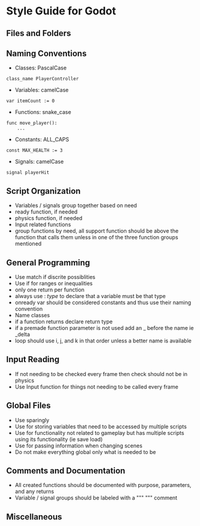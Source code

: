 # Style Guide for Godot

## Files and Folders


## Naming Conventions

- Classes: PascalCase
```gdscript
class_name PlayerController
```
- Variables: camelCase
```gdscript
var itemCount := 0
```
- Functions: snake_case
```gdscript
func move_player():
    ...
```  
- Constants: ALL_CAPS
```gdscript
const MAX_HEALTH := 3
```
- Signals: camelCase
```gdscript
signal playerHit
```

## Script Organization
- Variables / signals group together based on need
- ready function, if needed
- physics function, if needed
- Input related functions
- group functions by need, all support function should be above the function that calls them unless in one of the three function groups mentioned

## General Programming
- Use match if discrite possiblities
- Use if for ranges or inequalities
- only one return per function
- always use : *type* to declare that a variable must be that type
- onready var should be considered constants and thus use their naming convention
- Name classes
- if a function returns declare return type
- if a premade function parameter is not used add an _ before the name ie _delta
- loop should use i, j, and k in that order unless a better name is available

## Input Reading
- If not needing to be checked every frame then check should not be in physics
- Use Input function for things not needing to be called every frame

## Global Files
- Use sparingly
- Use for storing variables that need to be accessed by multiple scripts
- Use for functionality not related to gameplay but has multiple scripts using its functionality (ie save load)
- Use for passing information when changing scenes
- Do not make everything global only what is needed to be

## Comments and Documentation
- All created functions should be documented with purpose, parameters, and any returns
- Variable / signal groups should be labeled with a """ """ comment

## Miscellaneous
